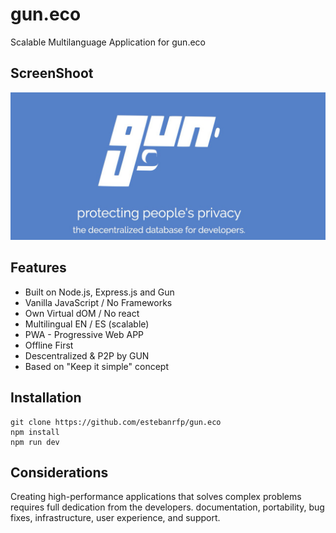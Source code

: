 # gun.eco
Scalable Multilanguage Application for gun.eco

## ScreenShoot

![GitHub Logo](docs/screenshot.png)

## Features
* Built on Node.js, Express.js and Gun
* Vanilla JavaScript / No Frameworks
* Own Virtual dOM / No react
* Multilingual EN / ES (scalable)
* PWA - Progressive Web APP
* Offline First
* Descentralized & P2P by GUN
* Based on "Keep it simple" concept

## Installation
```
git clone https://github.com/estebanrfp/gun.eco
npm install
npm run dev
```

## Considerations

Creating high-performance applications that solves complex problems requires full dedication from the developers. documentation, portability, bug fixes, infrastructure, user experience, and support.

